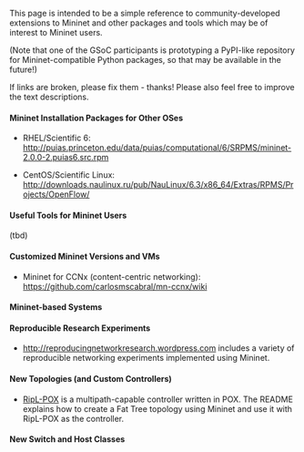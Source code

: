 This page is intended to be a simple reference to community-developed extensions to Mininet and other packages and tools which may be of interest to Mininet users.

(Note that one of the GSoC participants is prototyping a PyPI-like repository for Mininet-compatible Python packages, so that may be available in the future!)

If links are broken, please fix them - thanks! Please also feel free to improve the text descriptions.

#### Mininet Installation Packages for Other OSes

* RHEL/Scientific 6: http://puias.princeton.edu/data/puias/computational/6/SRPMS/mininet-2.0.0-2.puias6.src.rpm

* CentOS/Scientific Linux: http://downloads.naulinux.ru/pub/NauLinux/6.3/x86_64/Extras/RPMS/Projects/OpenFlow/

#### Useful Tools for Mininet Users

(tbd)

#### Customized Mininet Versions and VMs

* Mininet for CCNx (content-centric networking): https://github.com/carlosmscabral/mn-ccnx/wiki

#### Mininet-based Systems

#### Reproducible Research Experiments

* http://reproducingnetworkresearch.wordpress.com includes a variety of reproducible networking experiments implemented using Mininet.

#### New Topologies (and Custom Controllers)

* [RipL-POX](https://github.com/brandonheller/riplpox) is a multipath-capable controller written in POX. The README explains how to create a Fat Tree topology using Mininet and use it with RipL-POX as the controller.

#### New Switch and Host Classes

